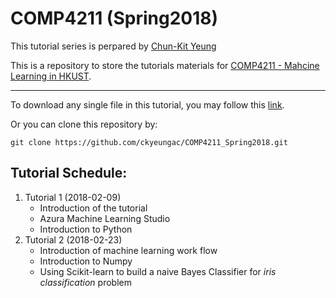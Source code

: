 # COMP4211 (Spring2018)

This tutorial series is perpared by [Chun-Kit Yeung](https://ckyeungac.com)

This is a repository to store the tutorials materials for [COMP4211 - Mahcine Learning in HKUST](https://course.cse.ust.hk/comp4211/).

---

To download any single file in this tutorial, you may follow this [link](https://stackoverflow.com/questions/4604663/download-single-files-from-github).

Or you can clone this repository by: 
```
git clone https://github.com/ckyeungac/COMP4211_Spring2018.git
```

**Tutorial Schedule**:
---
1. Tutorial 1 (2018-02-09)
    + Introduction of the tutorial
    + Azura Machine Learning Studio
    + Introduction to Python
2. Tutorial 2 (2018-02-23)
    + Introduction of machine learning work flow
    + Introduction to Numpy
    + Using Scikit-learn to build a naive Bayes Classifier for *iris classification* problem
